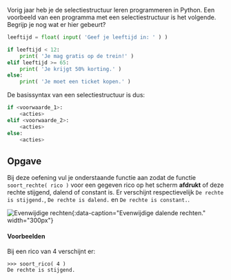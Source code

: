 Vorig jaar heb je de selectiestructuur leren programmeren in Python. Een voorbeeld van een programma met een selectiestructuur is het volgende. Begrijp je nog wat er hier gebeurt?

```python
leeftijd = float( input( 'Geef je leeftijd in: ' ) )

if leeftijd < 12:
    print( 'Je mag gratis op de trein!' )
elif leeftijd >= 65:
    print( 'Je krijgt 50% korting.' )
else: 
    print( 'Je moet een ticket kopen.' )
```

De basissyntax van een selectiestructuur is dus:
```python
if <voorwaarde_1>:
    <acties>
elif <voorwaarde_2>:
    <acties>
else: 
    <acties>
```

## Opgave
Bij deze oefening vul je onderstaande functie aan zodat de functie `soort_rechte( rico )` voor een gegeven rico op het scherm **afdrukt** of deze rechte stijgend, dalend of constant is. Er verschijnt respectievelijk `De rechte is stijgend.`, `De rechte is dalend.` en `De rechte is constant.`.
 
![Evenwijdige rechten](media/lines.jpg "Evenwijdige rechten"){:data-caption="Evenwijdige dalende rechten." width="300px"}

#### Voorbeelden
Bij een rico van 4 verschijnt er:
```
>>> soort_rico( 4 )
De rechte is stijgend.
```
